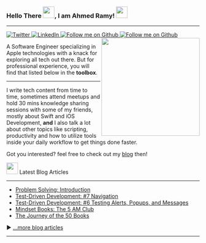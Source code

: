 ### Hello There <img src="https://raw.githubusercontent.com/MartinHeinz/MartinHeinz/master/wave.gif" width="30px" height="30px">, I am Ahmed Ramy! <img src="https://emojis.slackmojis.com/emojis/images/1453827617/277/kylo_ren.png?1453827617" width="30px" height="30px">

---
<div align="left">
  <a href="https://twitter.com/iDevAR23">
    <img
      src="https://img.shields.io/twitter/follow/iDevAR23?style=social"
      alt="Twitter"
    />
  </a>
  <a href="https://www.linkedin.com/in/aramy23/">
    <img
      src="https://img.shields.io/badge/LinkedIn-Let's%20Network!-informational?style=social&logo=linkedin"
      alt="LinkedIn"
    />
  </a>
  
  <a href="https://github.com/ARamy23">
    <img
      src="https://img.shields.io/github/followers/ARamy23?style=social"
      alt="Follow me on Github"
    />
  </a>

  <a href="https://ramy.hashnode.dev">
    <img
      src="https://img.shields.io/badge/Sharing%20Knowledge-Check%20it%20out!-informational?style=social&logo=hashnode"
      alt="Follow me on Github"
    />
  </a>

  <a href="https://app.daily.dev/aramy23" target="_blank">
    <img
      width="256"
      align="right"
      src="https://api.daily.dev/devcards/59588e67a94a4c209d148c0de61a4e4c.png?r=ul5"
    />
  </a>
  
  <p>
A Software Engineer specializing in Apple technologies with a knack for exploring all tech out there. 
But for professional experience, you will find that listed below in the <strong>toolbox</strong>.
  </p>


  --- 
I write tech content from time to time, sometimes attend meetups and hold 30 mins knowledge sharing sessions with some of my friends, mostly about Swift and iOS Development, **and** I also talk a lot about other topics like scripting, productivity and how to utilize tools inside your daily workflow to get things done faster.

Got you interested? feel free to check out my [blog](https://ramy.hashnode.dev) then! 

<img src="https://emojis.slackmojis.com/emojis/images/1600706728/10521/meow_code.gif?1600706728" width="30px" height="30px"> Latest Blog Articles

  ---
<!-- BLOG-POST-LIST:START -->
- [Problem Solving: Introduction](https://blog.ahmedramy.me/problem-solving-introduction)
- [Test-Driven Development: #7 Navigation](https://blog.ahmedramy.me/test-driven-development-7-navigation)
- [Test-Driven Development: #6 Testing Alerts, Popups, and Messages](https://blog.ahmedramy.me/test-driven-development-6-testing-alerts-popups-and-messages)
- [Mindset Books: The 5 AM Club](https://blog.ahmedramy.me/mindset-books-the-5-am-club)
- [The Journey of the 50 Books](https://blog.ahmedramy.me/the-journey-of-the-50-books)
<!-- BLOG-POST-LIST:END -->

▶ [...more blog articles](https://ramy.hashnode.dev)
  </p>
</div>

---

